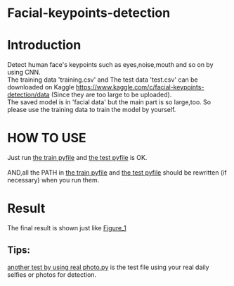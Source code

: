 Facial-keypoints-detection
====
# Introduction</br>
Detect human face's keypoints such as eyes,noise,mouth and so on by using CNN.<br/>
The training data 'training.csv' and The test data 'test.csv' can be downloaded on Kaggle https://www.kaggle.com/c/facial-keypoints-detection/data (Since they are too large to be uploaded).<br/>
The saved model is in 'facial data' but the main part is so large,too. So please use the training data to train the model by yourself.<br/>
# HOW TO USE</br>
Just run [the train pyfile](https://github.com/KaygoYM/Facial-keypoints-detection/blob/master/facial_keypoints.py) and [the test pyfile](https://github.com/KaygoYM/Facial-keypoints-detection/blob/master/facial_keypoints_test.py) is OK.</br>
</br>
AND,all the PATH in [the train pyfile](https://github.com/KaygoYM/Facial-keypoints-detection/blob/master/facial_keypoints.py) and [the test pyfile](https://github.com/KaygoYM/Facial-keypoints-detection/blob/master/facial_keypoints_test.py) should be rewritten (if necessary) when you run them.</br>
# Result</br>
The final result is shown just like [Figure_1](https://github.com/KaygoYM/Facial-keypoints-detection/blob/master/Figure_1.png)</br>
## Tips:</br>
[another test by using real photo.py](https://github.com/KaygoYM/Facial-keypoints-detection/blob/master/another%20test%20by%20using%20real%20photo.py) is the test file using your real daily selfies or photos for detection.</br>
